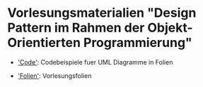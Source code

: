# Vorlesungsmaterialien "Design Pattern im Rahmen der Objekt-Orientierten Programmierung"

- ['Code'](Code): Codebeispiele fuer UML Diagramme in Folien

- ['Folien'](Folien/slides.pdf): Vorlesungsfolien

